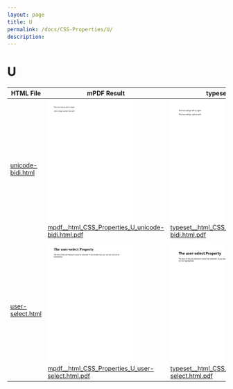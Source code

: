 ```yaml
---
layout: page
title: U
permalink: /docs/CSS-Properties/U/
description: 
---
```


# U
| HTML File | mPDF Result | typeset.sh Result | PDFreactor Result |
| ------------- | ------------- | ------------- | ------------- |
| [unicode-bidi.html](/html/CSS%20Properties/U/unicode-bidi.html) | ![](mpdf__html_CSS_Properties_U_unicode-bidi.html.png) [mpdf__html_CSS_Properties_U_unicode-bidi.html.pdf](mpdf__html_CSS_Properties_U_unicode-bidi.html.pdf) | ![](typeset__html_CSS_Properties_U_unicode-bidi.html.png) [typeset__html_CSS_Properties_U_unicode-bidi.html.pdf](typeset__html_CSS_Properties_U_unicode-bidi.html.pdf) | ![](pdfreactor__html_CSS_Properties_U_unicode-bidi.html.png) [pdfreactor__html_CSS_Properties_U_unicode-bidi.html.pdf](pdfreactor__html_CSS_Properties_U_unicode-bidi.html.pdf) |
| [user-select.html](/html/CSS%20Properties/U/user-select.html) | ![](mpdf__html_CSS_Properties_U_user-select.html.png) [mpdf__html_CSS_Properties_U_user-select.html.pdf](mpdf__html_CSS_Properties_U_user-select.html.pdf) | ![](typeset__html_CSS_Properties_U_user-select.html.png) [typeset__html_CSS_Properties_U_user-select.html.pdf](typeset__html_CSS_Properties_U_user-select.html.pdf) | ![](pdfreactor__html_CSS_Properties_U_user-select.html.png) [pdfreactor__html_CSS_Properties_U_user-select.html.pdf](pdfreactor__html_CSS_Properties_U_user-select.html.pdf) |
